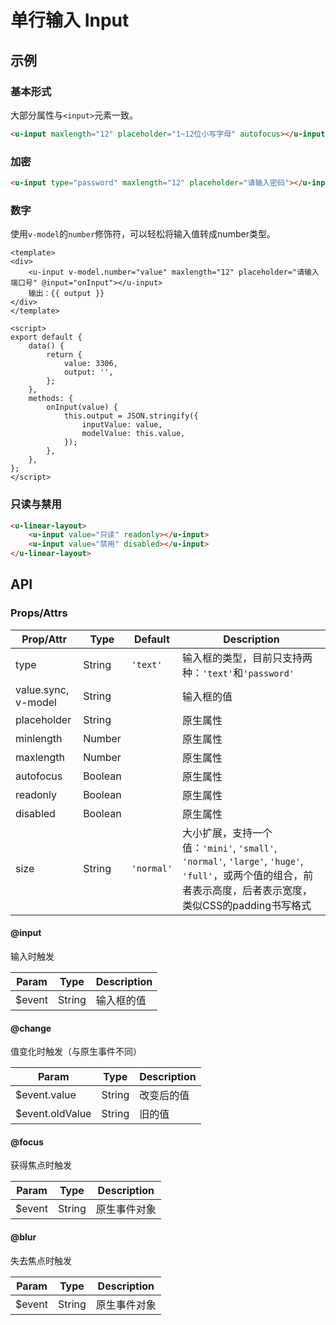# 单行输入 Input

## 示例
### 基本形式

大部分属性与`<input>`元素一致。

``` html
<u-input maxlength="12" placeholder="1~12位小写字母" autofocus></u-input>
```

<!--``` vue - <template>
<div>
    <u-input :class="$style[className]" maxlength="12" placeholder="1~12位小写字母" autofocus></u-input>
    <u-input style="background: #abc" :style="{ width }" maxlength="12" placeholder="1~12位小写字母" autofocus></u-input>
    <div><u-button @click="change">切换</u-button> {{ className }} {{ width }}</div>
</div>
</template>
<script>
export default {
    data() {
        return {
            className: 'test',
            width: '60px',
        };
    },
    methods: {
        change() {
            this.className = this.className === 'test' ? 'test2' : 'test';
            this.width = this.width === '60px' ? '120px' : '60px';
        }
    }
};
</script>
<style module>
.test {
    width: 60px;
    background: #abc;
}

.test2 {
    width: 200px;
    background: #abc;
}
</style> -```-->

### 加密

``` html
<u-input type="password" maxlength="12" placeholder="请输入密码"></u-input>
```

### 数字

使用`v-model`的`number`修饰符，可以轻松将输入值转成number类型。

``` vue
<template>
<div>
    <u-input v-model.number="value" maxlength="12" placeholder="请输入端口号" @input="onInput"></u-input>
    输出：{{ output }}
</div>
</template>

<script>
export default {
    data() {
        return {
            value: 3306,
            output: '',
        };
    },
    methods: {
        onInput(value) {
            this.output = JSON.stringify({
                inputValue: value,
                modelValue: this.value,
            });
        },
    },
};
</script>
```

### 只读与禁用

``` html
<u-linear-layout>
    <u-input value="只读" readonly></u-input>
    <u-input value="禁用" disabled></u-input>
</u-linear-layout>
```

## API
### Props/Attrs

| Prop/Attr | Type | Default | Description |
| --------- | ---- | ------- | ----------- |
| type | String | `'text'` | 输入框的类型，目前只支持两种：`'text'`和`'password'` |
| value.sync, v-model | String | | 输入框的值 |
| placeholder | String | | 原生属性 |
| minlength | Number | | 原生属性 |
| maxlength | Number | | 原生属性 |
| autofocus | Boolean | | 原生属性 |
| readonly | Boolean | | 原生属性 |
| disabled | Boolean | | 原生属性 |
| size | String | `'normal'` | 大小扩展，支持一个值：`'mini'`, `'small'`, `'normal'`, `'large'`, `'huge'`, `'full'`，或两个值的组合，前者表示高度，后者表示宽度，类似CSS的padding书写格式 |

#### @input

输入时触发

| Param | Type | Description |
| ----- | ---- | ----------- |
| $event | String | 输入框的值 |

#### @change

值变化时触发（与原生事件不同）

| Param | Type | Description |
| ----- | ---- | ----------- |
| $event.value | String | 改变后的值 |
| $event.oldValue | String | 旧的值 |

#### @focus

获得焦点时触发

| Param | Type | Description |
| ----- | ---- | ----------- |
| $event | String | 原生事件对象 |

#### @blur

失去焦点时触发

| Param | Type | Description |
| ----- | ---- | ----------- |
| $event | String | 原生事件对象 |
